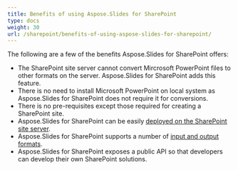 ```yaml
---
title: Benefits of using Aspose.Slides for SharePoint
type: docs
weight: 30
url: /sharepoint/benefits-of-using-aspose-slides-for-sharepoint/
---
```


The following are a few of the benefits Aspose.Slides for SharePoint offers: 

- The SharePoint site server cannot convert Mircrosoft PowerPoint files to other formats on the server. Aspose.Slides for SharePoint adds this feature.
- There is no need to install Microsoft PowerPoint on local system as Aspose.Slides for SharePoint does not require it for conversions.
- There is no pre-requisites except those required for creating a SharePoint site.
- Aspose.Slides for SharePoint can be easily [deployed on the SharePoint site server](/slides/sharepoint/installing-aspose-slides-for-sharepoint/).
- Aspose.Slides for SharePoint supports a number of [input and output formats](/slides/sharepoint/multiple-format-support/).
- Aspose.Slides for SharePoint exposes a public API so that developers can develop their own SharePoint solutions.
